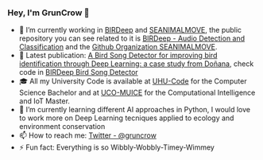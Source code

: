 ### Hey, I'm GrunCrow 👋

- 🔭 I’m currently working in [BIRDeep](https://github.com/BIRDeepORG) and [SEANIMALMOVE](https://github.com/SEANIMALMOVE), the public repository you can see related to it is [BIRDeep - Audio Detection and Classification](https://github.com/GrunCrow/BIRDeep_NeuralNetworks) and the [Github Organization SEANIMALMOVE](https://github.com/SEANIMALMOVE).
- 📖 Latest publication: [A Bird Song Detector for improving bird identification through Deep Learning: a case study from Doñana](https://doi.org/10.1016/j.ecoinf.2025.103254), check code in [BIRDeep Bird Song Detector](https://github.com/GrunCrow/BIRDeep_BirdSongDetector_NeuralNetworks)
- 🎓 All my University Code is available at [UHU-Code](https://github.com/GrunCrow/UHU_Code) for the Computer Science Bachelor and at [UCO-MUICE](https://github.com/GrunCrow/MUICE) for the Computational Intelligence and IoT Master.
- 🌱 I’m currently learning different AI approaches in Python, I would love to work more on Deep Learning tecniques applied to ecology and environment conservation
- 📫 How to reach me: [Twitter - @gruncrow](https://twitter.com/GrunCrow)
- ⚡ Fun fact: Everything is so Wibbly-Wobbly-Timey-Wimmey

<!--
**GrunCrow/GrunCrow** is a ✨ _special_ ✨ repository because its `README.md` (this file) appears on your GitHub profile.

Here are some ideas to get you started:

- 🔭 I’m currently working on ...
- 🌱 I’m currently learning ...
- 👯 I’m looking to collaborate on ...
- 🤔 I’m looking for help with ...
- 💬 Ask me about ...
- 📫 How to reach me: ...
- 😄 Pronouns: ...
- ⚡ Fun fact: ...


- 👯 I’m looking to collaborate on any interesting AI Project
-->

